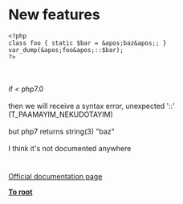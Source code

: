 # New features





```
<?php 
class foo { static $bar = &apos;baz&apos;; }
var_dump(&apos;foo&apos;::$bar);
?>
```
<br><br>if &lt; php7.0<br><br>then we will receive a syntax error, unexpected &apos;::&apos; (T_PAAMAYIM_NEKUDOTAYIM) <br><br>but php7 returns string(3) "baz"<br><br>I think it&apos;s not documented anywhere  

#

[Official documentation page](https://www.php.net/manual/en/migration70.new-features.php)

**[To root](/README.md)**